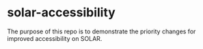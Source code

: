 # solar-accessibility

The purpose of this repo is to demonstrate the priority changes for improved accessibility on SOLAR.
